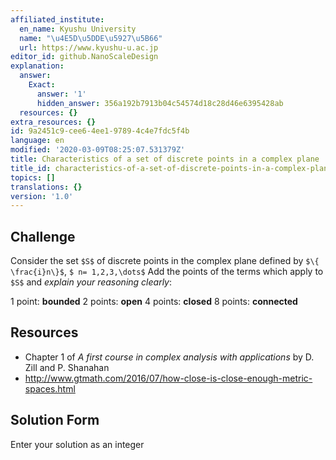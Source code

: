 ```yaml
---
affiliated_institute:
  en_name: Kyushu University
  name: "\u4E5D\u5DDE\u5927\u5B66"
  url: https://www.kyushu-u.ac.jp
editor_id: github.NanoScaleDesign
explanation:
  answer:
    Exact:
      answer: '1'
      hidden_answer: 356a192b7913b04c54574d18c28d46e6395428ab
  resources: {}
extra_resources: {}
id: 9a2451c9-cee6-4ee1-9789-4c4e7fdc5f4b
language: en
modified: '2020-03-09T08:25:07.531379Z'
title: Characteristics of a set of discrete points in a complex plane
title_id: characteristics-of-a-set-of-discrete-points-in-a-complex-plane
topics: []
translations: {}
version: '1.0'
---
```


## Challenge
Consider the set `$S$` of discrete points in the complex plane defined by `$\{ \frac{i}n\}$`, `$ n= 1,2,3,\dots$`
Add the points of the terms which apply to `$S$` and *explain your reasoning clearly*:

1 point: **bounded**
2 points: **open**
4 points: **closed**
8 points: **connected**

## Resources
- Chapter 1 of *A first course in complex analysis with applications* by D. Zill and P. Shanahan
- http://www.gtmath.com/2016/07/how-close-is-close-enough-metric-spaces.html


## Solution Form
Enter your solution as an integer
